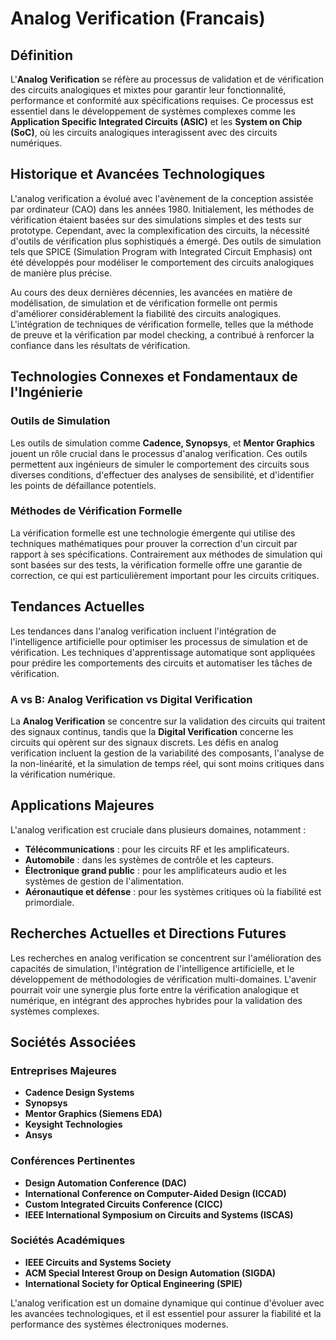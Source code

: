 # Analog Verification (Francais)

## Définition

L'**Analog Verification** se réfère au processus de validation et de vérification des circuits analogiques et mixtes pour garantir leur fonctionnalité, performance et conformité aux spécifications requises. Ce processus est essentiel dans le développement de systèmes complexes comme les **Application Specific Integrated Circuits (ASIC)** et les **System on Chip (SoC)**, où les circuits analogiques interagissent avec des circuits numériques.

## Historique et Avancées Technologiques

L'analog verification a évolué avec l'avènement de la conception assistée par ordinateur (CAO) dans les années 1980. Initialement, les méthodes de vérification étaient basées sur des simulations simples et des tests sur prototype. Cependant, avec la complexification des circuits, la nécessité d'outils de vérification plus sophistiqués a émergé. Des outils de simulation tels que SPICE (Simulation Program with Integrated Circuit Emphasis) ont été développés pour modéliser le comportement des circuits analogiques de manière plus précise.

Au cours des deux dernières décennies, les avancées en matière de modélisation, de simulation et de vérification formelle ont permis d'améliorer considérablement la fiabilité des circuits analogiques. L'intégration de techniques de vérification formelle, telles que la méthode de preuve et la vérification par model checking, a contribué à renforcer la confiance dans les résultats de vérification.

## Technologies Connexes et Fondamentaux de l'Ingénierie

### Outils de Simulation

Les outils de simulation comme **Cadence, Synopsys**, et **Mentor Graphics** jouent un rôle crucial dans le processus d'analog verification. Ces outils permettent aux ingénieurs de simuler le comportement des circuits sous diverses conditions, d'effectuer des analyses de sensibilité, et d'identifier les points de défaillance potentiels.

### Méthodes de Vérification Formelle

La vérification formelle est une technologie émergente qui utilise des techniques mathématiques pour prouver la correction d'un circuit par rapport à ses spécifications. Contrairement aux méthodes de simulation qui sont basées sur des tests, la vérification formelle offre une garantie de correction, ce qui est particulièrement important pour les circuits critiques.

## Tendances Actuelles

Les tendances dans l'analog verification incluent l'intégration de l'intelligence artificielle pour optimiser les processus de simulation et de vérification. Les techniques d'apprentissage automatique sont appliquées pour prédire les comportements des circuits et automatiser les tâches de vérification.

### A vs B: Analog Verification vs Digital Verification

La **Analog Verification** se concentre sur la validation des circuits qui traitent des signaux continus, tandis que la **Digital Verification** concerne les circuits qui opèrent sur des signaux discrets. Les défis en analog verification incluent la gestion de la variabilité des composants, l'analyse de la non-linéarité, et la simulation de temps réel, qui sont moins critiques dans la vérification numérique.

## Applications Majeures

L'analog verification est cruciale dans plusieurs domaines, notamment :

- **Télécommunications** : pour les circuits RF et les amplificateurs.
- **Automobile** : dans les systèmes de contrôle et les capteurs.
- **Électronique grand public** : pour les amplificateurs audio et les systèmes de gestion de l'alimentation.
- **Aéronautique et défense** : pour les systèmes critiques où la fiabilité est primordiale.

## Recherches Actuelles et Directions Futures

Les recherches en analog verification se concentrent sur l'amélioration des capacités de simulation, l'intégration de l'intelligence artificielle, et le développement de méthodologies de vérification multi-domaines. L'avenir pourrait voir une synergie plus forte entre la vérification analogique et numérique, en intégrant des approches hybrides pour la validation des systèmes complexes.

## Sociétés Associées

### Entreprises Majeures

- **Cadence Design Systems**
- **Synopsys**
- **Mentor Graphics (Siemens EDA)**
- **Keysight Technologies**
- **Ansys**

### Conférences Pertinentes

- **Design Automation Conference (DAC)**
- **International Conference on Computer-Aided Design (ICCAD)**
- **Custom Integrated Circuits Conference (CICC)**
- **IEEE International Symposium on Circuits and Systems (ISCAS)**

### Sociétés Académiques

- **IEEE Circuits and Systems Society**
- **ACM Special Interest Group on Design Automation (SIGDA)**
- **International Society for Optical Engineering (SPIE)**

L'analog verification est un domaine dynamique qui continue d'évoluer avec les avancées technologiques, et il est essentiel pour assurer la fiabilité et la performance des systèmes électroniques modernes.